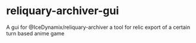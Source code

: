 # reliquary-archiver-gui
A gui for @IceDynamix/reliquary-archiver a tool for relic export of a certain turn based anime game
